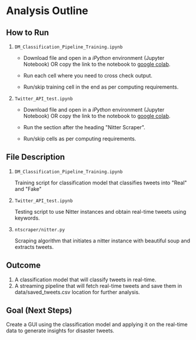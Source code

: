 # Analysis Outline

## How to Run

1.  `DM_Classification_Pipeline_Training.ipynb`

    -   Download file and open in a *iPython* environment (Jupyter Notebook) OR copy the link to the notebook to [google colab](https://colab.research.google.com/).

    -   Run each cell where you need to cross check output.

    -   Run/skip training cell in the end as per computing requirements.

2.  `Twitter_API_test.ipynb`

    -   Download file and open in a *iPython* environment (Jupyter Notebook) OR copy the link to the notebook to [google colab](https://colab.research.google.com/).

    -   Run the section after the heading "Nitter Scraper".

    -   Run/skip cells as per computing requirements.

## File Description

1.  `DM_Classification_Pipeline_Training.ipynb`

    Training script for classification model that classifies tweets into "Real" and "Fake"

2.  `Twitter_API_test.ipynb`

    Testing script to use Nitter instances and obtain real-time tweets using keywords.

3.  `ntscraper/nitter.py`

    Scraping algorithm that initiates a nitter instance with beautiful soup and extracts tweets.

## Outcome

1.  A classification model that will classify tweets in real-time.
2.  A streaming pipeline that will fetch real-time tweets and save them in data/saved_tweets.csv location for further analysis.

## Goal (Next Steps)

Create a GUI using the classification model and applying it on the real-time data to generate insights for disaster tweets.
